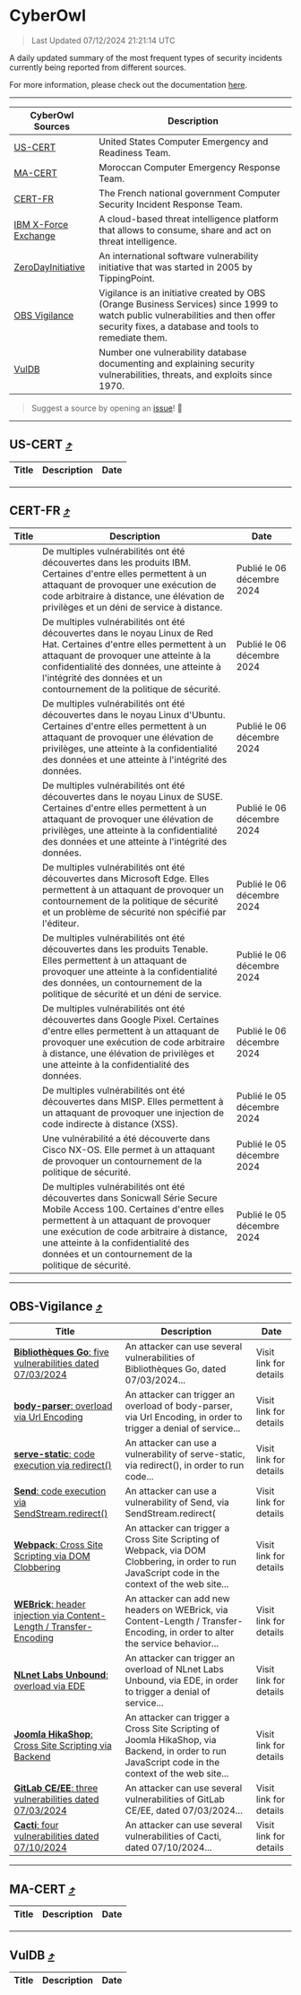 
 <div id='top'></div>

# CyberOwl

 > Last Updated 07/12/2024 21:21:14 UTC
 
 A daily updated summary of the most frequent types of security incidents currently being reported from different sources.
 
 For more information, please check out the documentation [here](./docs/README.md).
 
 ---
 |CyberOwl Sources|Description|
 |---|---|
 |[US-CERT](#us-cert-arrow_heading_up)|United States Computer Emergency and Readiness Team.|
 |[MA-CERT](#ma-cert-arrow_heading_up)|Moroccan Computer Emergency Response Team.|
 |[CERT-FR](#cert-fr-arrow_heading_up)|The French national government Computer Security Incident Response Team.|
 |[IBM X-Force Exchange](#ibmcloud-arrow_heading_up)|A cloud-based threat intelligence platform that allows to consume, share and act on threat intelligence.|
 |[ZeroDayInitiative](#zerodayinitiative-arrow_heading_up)|An international software vulnerability initiative that was started in 2005 by TippingPoint.|
 |[OBS Vigilance](#obs-vigilance-arrow_heading_up)|Vigilance is an initiative created by OBS (Orange Business Services) since 1999 to watch public vulnerabilities and then offer security fixes, a database and tools to remediate them.|
 |[VulDB](#vuldb-arrow_heading_up)|Number one vulnerability database documenting and explaining security vulnerabilities, threats, and exploits since 1970.|
 
 > Suggest a source by opening an [issue](https://github.com/karimhabush/cyberowl/issues)! :raised_hands:
 ---

## US-CERT [:arrow_heading_up:](#cyberowl)

 |Title|Description|Date|
 |---|---|---|
 
 ---

## CERT-FR [:arrow_heading_up:](#cyberowl)

 |Title|Description|Date|
 |---|---|---|
 |[](https://www.cert.ssi.gouv.fr/avis/CERTFR-2024-AVI-1051/)|De multiples vulnérabilités ont été découvertes dans les produits IBM. Certaines d'entre elles permettent à un attaquant de provoquer une exécution de code arbitraire à distance, une élévation de privilèges et un déni de service à distance.|Publié le 06 décembre 2024|
 |[](https://www.cert.ssi.gouv.fr/avis/CERTFR-2024-AVI-1050/)|De multiples vulnérabilités ont été découvertes dans le noyau Linux de Red Hat. Certaines d'entre elles permettent à un attaquant de provoquer une atteinte à la confidentialité des données, une atteinte à l'intégrité des données et un contournement de la politique de sécurité.|Publié le 06 décembre 2024|
 |[](https://www.cert.ssi.gouv.fr/avis/CERTFR-2024-AVI-1049/)|De multiples vulnérabilités ont été découvertes dans le noyau Linux d'Ubuntu. Certaines d'entre elles permettent à un attaquant de provoquer une élévation de privilèges, une atteinte à la confidentialité des données et une atteinte à l'intégrité des données.|Publié le 06 décembre 2024|
 |[](https://www.cert.ssi.gouv.fr/avis/CERTFR-2024-AVI-1048/)|De multiples vulnérabilités ont été découvertes dans le noyau Linux de SUSE. Certaines d'entre elles permettent à un attaquant de provoquer une élévation de privilèges, une atteinte à la confidentialité des données et une atteinte à l'intégrité des données.|Publié le 06 décembre 2024|
 |[](https://www.cert.ssi.gouv.fr/avis/CERTFR-2024-AVI-1047/)|De multiples vulnérabilités ont été découvertes dans Microsoft Edge. Elles permettent à un attaquant de provoquer un contournement de la politique de sécurité et un problème de sécurité non spécifié par l'éditeur.|Publié le 06 décembre 2024|
 |[](https://www.cert.ssi.gouv.fr/avis/CERTFR-2024-AVI-1046/)|De multiples vulnérabilités ont été découvertes dans les produits Tenable. Elles permettent à un attaquant de provoquer une atteinte à la confidentialité des données, un contournement de la politique de sécurité et un déni de service.|Publié le 06 décembre 2024|
 |[](https://www.cert.ssi.gouv.fr/avis/CERTFR-2024-AVI-1045/)|De multiples vulnérabilités ont été découvertes dans Google Pixel. Certaines d'entre elles permettent à un attaquant de provoquer une exécution de code arbitraire à distance, une élévation de privilèges et une atteinte à la confidentialité des données.|Publié le 06 décembre 2024|
 |[](https://www.cert.ssi.gouv.fr/avis/CERTFR-2024-AVI-1044/)|De multiples vulnérabilités ont été découvertes dans MISP. Elles permettent à un attaquant de provoquer une injection de code indirecte à distance (XSS).|Publié le 05 décembre 2024|
 |[](https://www.cert.ssi.gouv.fr/avis/CERTFR-2024-AVI-1043/)|Une vulnérabilité a été découverte dans Cisco NX-OS. Elle permet à un attaquant de provoquer un contournement de la politique de sécurité.|Publié le 05 décembre 2024|
 |[](https://www.cert.ssi.gouv.fr/avis/CERTFR-2024-AVI-1042/)|De multiples vulnérabilités ont été découvertes dans Sonicwall Série Secure Mobile Access 100. Certaines d'entre elles permettent à un attaquant de provoquer une exécution de code arbitraire à distance, une atteinte à la confidentialité des données et un contournement de la politique de sécurité.|Publié le 05 décembre 2024|
 
 ---

## OBS-Vigilance [:arrow_heading_up:](#cyberowl)

 |Title|Description|Date|
 |---|---|---|
 |[<a href="https://vigilance.fr/vulnerability/Bibliotheques-Go-five-vulnerabilities-dated-07-03-2024-43731" class="noirorange"><b>Bibliothèques Go</b>: five vulnerabilities dated 07/03/2024</a>](https://vigilance.fr/vulnerability/Bibliotheques-Go-five-vulnerabilities-dated-07-03-2024-43731)|An attacker can use several vulnerabilities of Bibliothèques Go, dated 07/03/2024...|Visit link for details|
 |[<a href="https://vigilance.fr/vulnerability/body-parser-overload-via-Url-Encoding-45313" class="noirorange"><b>body-parser</b>: overload via Url Encoding</a>](https://vigilance.fr/vulnerability/body-parser-overload-via-Url-Encoding-45313)|An attacker can trigger an overload of body-parser, via Url Encoding, in order to trigger a denial of service...|Visit link for details|
 |[<a href="https://vigilance.fr/vulnerability/serve-static-code-execution-via-redirect-45311" class="noirorange"><b>serve-static</b>: code execution via redirect()</a>](https://vigilance.fr/vulnerability/serve-static-code-execution-via-redirect-45311)|An attacker can use a vulnerability of serve-static, via redirect(), in order to run code...|Visit link for details|
 |[<a href="https://vigilance.fr/vulnerability/Send-code-execution-via-SendStream-redirect-45310" class="noirorange"><b>Send</b>: code execution via SendStream.redirect(<wbr>)</wbr></a>](https://vigilance.fr/vulnerability/Send-code-execution-via-SendStream-redirect-45310)|An attacker can use a vulnerability of Send, via SendStream.redirect(|Visit link for details|
 |[<a href="https://vigilance.fr/vulnerability/Webpack-Cross-Site-Scripting-via-DOM-Clobbering-45309" class="noirorange"><b>Webpack</b>: Cross Site Scripting via DOM Clobbering</a>](https://vigilance.fr/vulnerability/Webpack-Cross-Site-Scripting-via-DOM-Clobbering-45309)|An attacker can trigger a Cross Site Scripting of Webpack, via DOM Clobbering, in order to run JavaScript code in the context of the web site...|Visit link for details|
 |[<a href="https://vigilance.fr/vulnerability/WEBrick-header-injection-via-Content-Length-Transfer-Encoding-45307" class="noirorange"><b>WEBrick</b>: header injection via Content-Length / Transfer-Encoding</a>](https://vigilance.fr/vulnerability/WEBrick-header-injection-via-Content-Length-Transfer-Encoding-45307)|An attacker can add new headers on WEBrick, via Content-Length / Transfer-Encoding, in order to alter the service behavior...|Visit link for details|
 |[<a href="https://vigilance.fr/vulnerability/NLnet-Labs-Unbound-overload-via-EDE-43728" class="noirorange"><b>NLnet Labs Unbound</b>: overload via EDE</a>](https://vigilance.fr/vulnerability/NLnet-Labs-Unbound-overload-via-EDE-43728)|An attacker can trigger an overload of NLnet Labs Unbound, via EDE, in order to trigger a denial of service...|Visit link for details|
 |[<a href="https://vigilance.fr/vulnerability/Joomla-HikaShop-Cross-Site-Scripting-via-Backend-45305" class="noirorange"><b>Joomla HikaShop</b>: Cross Site Scripting via Backend</a>](https://vigilance.fr/vulnerability/Joomla-HikaShop-Cross-Site-Scripting-via-Backend-45305)|An attacker can trigger a Cross Site Scripting of Joomla HikaShop, via Backend, in order to run JavaScript code in the context of the web site...|Visit link for details|
 |[<a href="https://vigilance.fr/vulnerability/GitLab-CE-EE-three-vulnerabilities-dated-07-03-2024-43724" class="noirorange"><b>GitLab CE/EE</b>: three vulnerabilities dated 07/03/2024</a>](https://vigilance.fr/vulnerability/GitLab-CE-EE-three-vulnerabilities-dated-07-03-2024-43724)|An attacker can use several vulnerabilities of GitLab CE/EE, dated 07/03/2024...|Visit link for details|
 |[<a href="https://vigilance.fr/vulnerability/Cacti-four-vulnerabilities-dated-07-10-2024-45304" class="noirorange"><b>Cacti</b>: four vulnerabilities dated 07/10/2024</a>](https://vigilance.fr/vulnerability/Cacti-four-vulnerabilities-dated-07-10-2024-45304)|An attacker can use several vulnerabilities of Cacti, dated 07/10/2024...|Visit link for details|
 
 ---

## MA-CERT [:arrow_heading_up:](#cyberowl)

 |Title|Description|Date|
 |---|---|---|
 
 ---

## VulDB [:arrow_heading_up:](#cyberowl)

 |Title|Description|Date|
 |---|---|---|
 